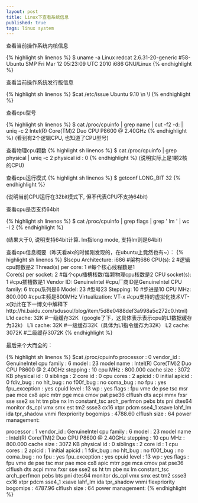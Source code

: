```yaml
---
layout: post
title: Linux下查看系统信息
published: true
tags: linux system
---
```


查看当前操作系统内核信息

{% highlight sh linenos %}
$ uname -a
Linux redcat 2.6.31-20-generic #58-Ubuntu SMP Fri Mar 12 05:23:09 UTC 2010 i686 GNU/Linux
{% endhighlight %}

查看当前操作系统发行版信息

{% highlight sh linenos %}
$cat /etc/issue
Ubuntu 9.10 \n \l
{% endhighlight %}

查看cpu型号

{% highlight sh linenos %}
$ cat /proc/cpuinfo | grep name | cut -f2 -d: | uniq -c
2  Intel(R) Core(TM)2 Duo CPU     P8600  @ 2.40GHz
{% endhighlight %}
(看到有2个逻辑CPU, 也知道了CPU型号)

查看物理cpu颗数
{% highlight sh linenos %}
$ cat /proc/cpuinfo | grep physical | uniq -c
2 physical id    : 0
{% endhighlight %}
(说明实际上是1颗2核的CPU)

查看cpu运行模式
{% highlight sh linenos %}
$ getconf LONG_BIT
32
{% endhighlight %}

(说明当前CPU运行在32bit模式下, 但不代表CPU不支持64bit)

查看cpu是否支持64bit

{% highlight sh linenos %}
$ cat /proc/cpuinfo | grep flags | grep ' lm ' | wc -l
2
{% endhighlight %}

(结果大于0, 说明支持64bit计算. lm指long mode, 支持lm则是64bit)

查看cpu信息概要（昨天看aix的时候刚发现的，在ubuntu上竟然也有~）：
{% highlight sh linenos %}
$lscpu
Architecture:          i686                            #架构686
CPU(s):                2                                   #逻辑cpu颗数是2
Thread(s) per core:    1                           #每个核心线程数是1                 
Core(s) per socket:    2                           #每个cpu插槽核数/每颗物理cpu核数是2
CPU socket(s):         1                            #cpu插槽数是1
Vendor ID:             GenuineIntel           #cpu厂商ID是GenuineIntel
CPU family:            6                              #cpu系列是6
Model:                 23                                #型号23
Stepping:              10                              #步进是10
CPU MHz:               800.000                 #cpu主频是800MHz
Virtualization:        VT-x                         #cpu支持的虚拟化技术VT-x(对此在下一博文中解释下http://hi.baidu.com/sdusoul/blog/item/5d8e0488def3a998a5c272c0.html)
L1d cache:             32K                         #一级缓存32K（google了下，这具体表示表示cpu的L1数据缓存为32k）
L1i cache:             32K                          #一级缓存32K（具体为L1指令缓存为32K）
L2 cache:              3072K                      #二级缓存3072K
{% endhighlight %}

最后来个大而全的：

{% highlight sh linenos %}
$cat /proc/cpuinfo
processor    : 0
vendor_id    : GenuineIntel
cpu family    : 6
model        : 23
model name    : Intel(R) Core(TM)2 Duo CPU     P8600  @ 2.40GHz
stepping    : 10
cpu MHz        : 800.000
cache size    : 3072 KB
physical id    : 0
siblings    : 2
core id        : 0
cpu cores    : 2
apicid        : 0
initial apicid    : 0
fdiv_bug    : no
hlt_bug        : no
f00f_bug    : no
coma_bug    : no
fpu        : yes
fpu_exception    : yes
cpuid level    : 13
wp        : yes
flags        : fpu vme de pse tsc msr pae mce cx8 apic mtrr pge mca cmov pat pse36 clflush dts acpi mmx fxsr sse sse2 ss ht tm pbe nx lm constant_tsc arch_perfmon pebs bts pni dtes64 monitor ds_cpl vmx smx est tm2 ssse3 cx16 xtpr pdcm sse4_1 xsave lahf_lm ida tpr_shadow vnmi flexpriority
bogomips    : 4788.60
clflush size    : 64
power management:

processor    : 1
vendor_id    : GenuineIntel
cpu family    : 6
model        : 23
model name    : Intel(R) Core(TM)2 Duo CPU     P8600  @ 2.40GHz
stepping    : 10
cpu MHz        : 800.000
cache size    : 3072 KB
physical id    : 0
siblings    : 2
core id        : 1
cpu cores    : 2
apicid        : 1
initial apicid    : 1
fdiv_bug    : no
hlt_bug        : no
f00f_bug    : no
coma_bug    : no
fpu        : yes
fpu_exception    : yes
cpuid level    : 13
wp        : yes
flags        : fpu vme de pse tsc msr pae mce cx8 apic mtrr pge mca cmov pat pse36 clflush dts acpi mmx fxsr sse sse2 ss ht tm pbe nx lm constant_tsc arch_perfmon pebs bts pni dtes64 monitor ds_cpl vmx smx est tm2 ssse3 cx16 xtpr pdcm sse4_1 xsave lahf_lm ida tpr_shadow vnmi flexpriority
bogomips    : 4787.96
clflush size    : 64
power management:
{% endhighlight %}
